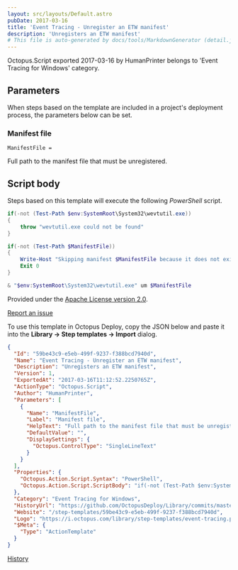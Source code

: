 ```yaml
---
layout: src/layouts/Default.astro
pubDate: 2017-03-16
title: 'Event Tracing - Unregister an ETW manifest'
description: 'Unregisters an ETW manifest'
# This file is auto-generated by docs/tools/MarkdownGenerator (detail.js)
---
```


Octopus.Script exported 2017-03-16 by HumanPrinter belongs to 'Event Tracing for Windows' category.

## Parameters

When steps based on the template are included in a project's deployment process, the parameters below can be set.


<div class="param">

### Manifest file

`ManifestFile = `

Full path to the manifest file that must be unregistered.

</div>
        

## Script body

Steps based on this template will execute the following *PowerShell* script.

```PowerShell
if(-not (Test-Path $env:SystemRoot\System32\wevtutil.exe))
{
    throw "wevtutil.exe could not be found"
}

if(-not (Test-Path $ManifestFile))
{
    Write-Host "Skipping manifest $ManifestFile because it does not exist" 
    Exit 0
}

& "$env:SystemRoot\System32\wevtutil.exe" um $ManifestFile
```

Provided under the [Apache License version 2.0](https://github.com/OctopusDeploy/Library/blob/master/LICENSE.txt).

[Report an issue](https://github.com/OctopusDeploy/Library/issues/new?assignees=&labels=&projects=&template=bug-report.yml&title=Issue%20with%20Event%20Tracing%20-%20Unregister%20an%20ETW%20manifest&step-template=Event%20Tracing%20-%20Unregister%20an%20ETW%20manifest)

<div class="get-json">

To use this template in Octopus Deploy, copy the JSON below and paste it into the **Library → Step templates → Import** dialog.

```json
{
  "Id": "59be43c9-e5eb-499f-9237-f388bcd7940d",
  "Name": "Event Tracing - Unregister an ETW manifest",
  "Description": "Unregisters an ETW manifest",
  "Version": 1,
  "ExportedAt": "2017-03-16T11:12:52.2250765Z",
  "ActionType": "Octopus.Script",
  "Author": "HumanPrinter",
  "Parameters": [
    {
      "Name": "ManifestFile",
      "Label": "Manifest file",
      "HelpText": "Full path to the manifest file that must be unregistered.",
      "DefaultValue": "",
      "DisplaySettings": {
        "Octopus.ControlType": "SingleLineText"
      }
    }
  ],
  "Properties": {
    "Octopus.Action.Script.Syntax": "PowerShell",
    "Octopus.Action.Script.ScriptBody": "if(-not (Test-Path $env:SystemRoot\\System32\\wevtutil.exe))\n{\n    throw \"wevtutil.exe could not be found\"\n}\n\nif(-not (Test-Path $ManifestFile))\n{\n    Write-Host \"Skipping manifest $ManifestFile because it does not exist\" \n    Exit 0\n}\n\n& \"$env:SystemRoot\\System32\\wevtutil.exe\" um $ManifestFile"
  },
  "Category": "Event Tracing for Windows",
  "HistoryUrl": "https://github.com/OctopusDeploy/Library/commits/master/step-templates//opt/buildagent/work/75443764cd38076d/step-templates/event-tracing-unregister-manifest.json",
  "Website": "/step-templates/59be43c9-e5eb-499f-9237-f388bcd7940d",
  "Logo": "https://i.octopus.com/library/step-templates/event-tracing.png",
  "$Meta": {
    "Type": "ActionTemplate"
  }
}
```

[History](https://github.com/OctopusDeploy/Library/commits/master/step-templates/https://github.com/OctopusDeploy/Library/commits/master/step-templates//opt/buildagent/work/75443764cd38076d/step-templates/event-tracing-unregister-manifest.json)

</div>
